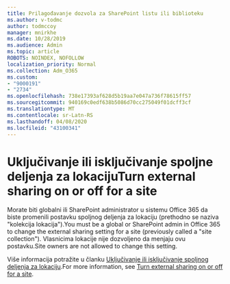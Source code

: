 ```yaml
---
title: Prilagođavanje dozvola za SharePoint listu ili biblioteku
ms.author: v-todmc
author: todmccoy
manager: mnirkhe
ms.date: 10/28/2019
ms.audience: Admin
ms.topic: article
ROBOTS: NOINDEX, NOFOLLOW
localization_priority: Normal
ms.collection: Adm_O365
ms.custom:
- "9000191"
- "2734"
ms.openlocfilehash: 738e17393af628d5b19aa7e047a736f78615ff57
ms.sourcegitcommit: 940169c0edf638b5086d70cc275049f01dcff3cf
ms.translationtype: MT
ms.contentlocale: sr-Latn-RS
ms.lasthandoff: 04/08/2020
ms.locfileid: "43100341"
---
```

# <a name="turn-external-sharing-on-or-off-for-a-site"></a><span data-ttu-id="6b255-102">Uključivanje ili isključivanje spoljne deljenja za lokaciju</span><span class="sxs-lookup"><span data-stu-id="6b255-102">Turn external sharing on or off for a site</span></span>

<span data-ttu-id="6b255-103">Morate biti globalni ili SharePoint administrator u sistemu Office 365 da biste promenili postavku spoljnog deljenja za lokaciju (prethodno se naziva "kolekcija lokacija").</span><span class="sxs-lookup"><span data-stu-id="6b255-103">You must be a global or SharePoint admin in Office 365 to change the external sharing setting for a site (previously called a "site collection").</span></span> <span data-ttu-id="6b255-104">Vlasnicima lokacije nije dozvoljeno da menjaju ovu postavku.</span><span class="sxs-lookup"><span data-stu-id="6b255-104">Site owners are not allowed to change this setting.</span></span> 

<span data-ttu-id="6b255-105">Više informacija potražite u članku [Uključivanje ili isključivanje spoljnog deljenja za lokaciju](https://docs.microsoft.com/sharepoint/change-external-sharing-site).</span><span class="sxs-lookup"><span data-stu-id="6b255-105">For more information, see [Turn external sharing on or off for a site](https://docs.microsoft.com/sharepoint/change-external-sharing-site).</span></span>
